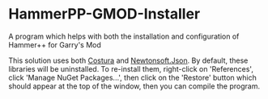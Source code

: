# HammerPP-GMOD-Installer
A program which helps with both the installation and configuration of Hammer++ for Garry's Mod

This solution uses both [Costura](https://github.com/Fody/Costura) and [Newtonsoft.Json](https://github.com/JamesNK/Newtonsoft.Json).
By default, these libraries will be uninstalled. To re-install them, right-click on 'References', click 'Manage NuGet Packages...',
then click on the 'Restore' button which should appear at the top of the window, then you can compile the program.
